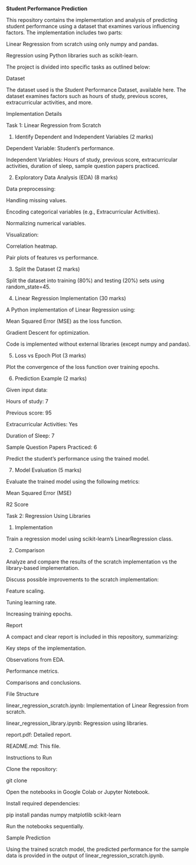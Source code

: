 **Student Performance Prediction**

This repository contains the implementation and analysis of predicting student performance using a dataset that examines various influencing factors. The implementation includes two parts:

Linear Regression from scratch using only numpy and pandas.

Regression using Python libraries such as scikit-learn.

The project is divided into specific tasks as outlined below:

Dataset

The dataset used is the Student Performance Dataset, available here. The dataset examines factors such as hours of study, previous scores, extracurricular activities, and more.

Implementation Details

Task 1: Linear Regression from Scratch

1. Identify Dependent and Independent Variables (2 marks)

Dependent Variable: Student’s performance.

Independent Variables: Hours of study, previous score, extracurricular activities, duration of sleep, sample question papers practiced.

2. Exploratory Data Analysis (EDA) (8 marks)

Data preprocessing:

Handling missing values.

Encoding categorical variables (e.g., Extracurricular Activities).

Normalizing numerical variables.

Visualization:

Correlation heatmap.

Pair plots of features vs performance.

3. Split the Dataset (2 marks)

Split the dataset into training (80%) and testing (20%) sets using random_state=45.

4. Linear Regression Implementation (30 marks)

A Python implementation of Linear Regression using:

Mean Squared Error (MSE) as the loss function.

Gradient Descent for optimization.

Code is implemented without external libraries (except numpy and pandas).

5. Loss vs Epoch Plot (3 marks)

Plot the convergence of the loss function over training epochs.

6. Prediction Example (2 marks)

Given input data:

Hours of study: 7

Previous score: 95

Extracurricular Activities: Yes

Duration of Sleep: 7

Sample Question Papers Practiced: 6

Predict the student’s performance using the trained model.

7. Model Evaluation (5 marks)

Evaluate the trained model using the following metrics:

Mean Squared Error (MSE)

R2 Score

Task 2: Regression Using Libraries

1. Implementation

Train a regression model using scikit-learn’s LinearRegression class.

2. Comparison

Analyze and compare the results of the scratch implementation vs the library-based implementation.

Discuss possible improvements to the scratch implementation:

Feature scaling.

Tuning learning rate.

Increasing training epochs.

Report

A compact and clear report is included in this repository, summarizing:

Key steps of the implementation.

Observations from EDA.

Performance metrics.

Comparisons and conclusions.

File Structure

linear_regression_scratch.ipynb: Implementation of Linear Regression from scratch.

linear_regression_library.ipynb: Regression using libraries.

report.pdf: Detailed report.

README.md: This file.

Instructions to Run

Clone the repository:

git clone <repository-link>

Open the notebooks in Google Colab or Jupyter Notebook.

Install required dependencies:

pip install pandas numpy matplotlib scikit-learn

Run the notebooks sequentially.

Sample Prediction

Using the trained scratch model, the predicted performance for the sample data is provided in the output of linear_regression_scratch.ipynb.


